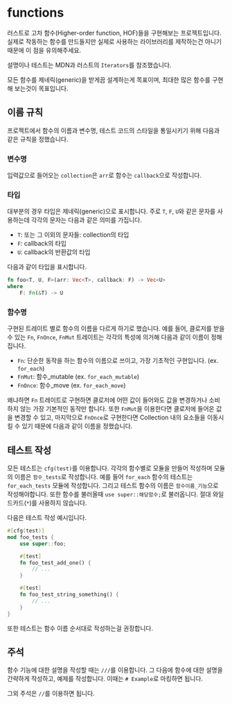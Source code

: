 # functions

러스트로 고차 함수(Higher-order function, HOF)들을 구현해보는 프로젝트입니다. 실제로 작동하는 함수를 만드들지만 실제로 사용하는 라이브러리를 제작하는건 아니기 때문에 이 점을 유의해주세요.

설명이나 테스트는 MDN과 러스트의 `Iterators`를 참조했습니다.

모든 함수를 제네릭(generic)을 받게끔 설계하는게 목표이며, 최대한 많은 함수를 구현해 보는것이 목표입니다.

## 이름 규칙

프로젝트에서 함수의 이름과 변수명, 테스트 코드의 스타일을 통일시키기 위해 다음과 같은 규칙을 정했습니다.

### 변수명

입력값으로 들어오는 `collection`은 `arr`로 함수는 `callback`으로 작성합니다.

### 타입

대부분의 경우 타입은 제네릭(generic)으로 표시합니다. 주로 `T`, `F`, `U`와 같은 문자를 사용하는데 각각의 문자는 다음과 같은 의미를 가집니다.

* `T`: 또는 그 이외의 문자들: collection의 타입
* `F`: callback의 타입
* `U`: callback의 반환값의 타입

다음과 같이 타입을 표시합니다.

```rust
fn foo<T, U, F>(arr: Vec<T>, callback: F) -> Vec<U>
where
    F: Fn(&T) -> U
```

### 함수명

구현된 트레이트 별로 함수의 이름을 다르게 하기로 했습니다.
예를 들어, 클로저를 받을 수 있는 `Fn`, `FnOnce`, `FnMut` 트레이트는 각각의 특성에 의거해 다음과 같이 이름이 정해집니다.

* `Fn`: 단순한 동작을 하는 함수의 이름으로 쓰이고, 가장 기초적인 구현입니다. (ex. `for_each`)
* `FnMut`: 함수_mutable (ex. `for_each_mutable`)
* `FnOnce`: 함수_move (ex. `for_each_move`)

왜냐하면 `Fn` 트레이트로 구현하면 클로저에 어떤 값이 들어와도 값을 변경하거나 소비하지 않는 가장 기본적인 동작만 합니다. 또한 `FnMut`을 이용한다면 클로저에 들어온 값을 변경할 수 있고, 마지막으로 `FnOnce`로 구현한다면 Collection 내의 요소들을 이동시킬 수 있기 때문에 다음과 같이 이름을 정했습니다.

## 테스트 작성

모든 테스트는 `cfg(test)`를 이용합니다. 각각의 함수별로 모듈을 만들어 작성하며 모듈의 이름은 `함수_tests`로 작성합니다. 예를 들어 `for_each` 함수의 테스트는 `for_each_tests` 모듈에 작성합니다. 그리고 테스트 함수의 이름은 `함수이름_기능`으로 작성해야합니다. 또한 함수를 불러올때 `use super::해당함수;`로 불러옵니다. 절대 와일드카드(`*`)를 사용하지 않습니다.

다음은 테스트 작성 예시입니다.

```rust
#[cfg(test)]
mod foo_tests {
    use super::foo;

    #[test]
    fn foo_test_add_one() {
        // ...
    }

    #[test]
    fn foo_test_string_something() {
        // ...
    }
}
```

또한 테스트는 함수 이름 순서대로 작성하는걸 권장합니다.

## 주석

함수 기능에 대한 설명을 작성할 때는 `///`를 이용합니다. 그 다음에 함수에 대한 설명을 간략하게 작성하고, 예제를 작성합니다. 이때는 `# Example`로 마킹하면 됩니다.

그외 주석은 `//`를 이용하면 됩니다.
